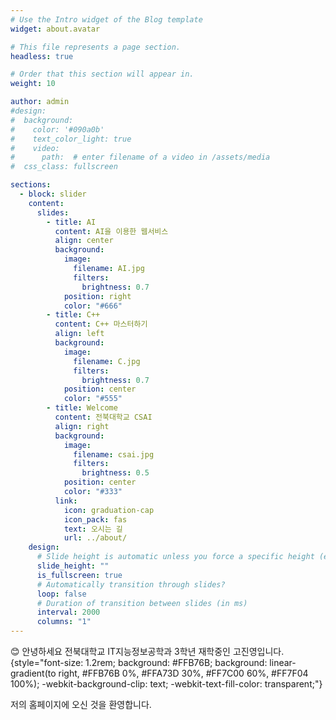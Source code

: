 ```yaml
---
# Use the Intro widget of the Blog template
widget: about.avatar

# This file represents a page section.
headless: true

# Order that this section will appear in.
weight: 10

author: admin
#design:
#  background:
#    color: '#090a0b'
#    text_color_light: true
#    video:
#      path:  # enter filename of a video in /assets/media
#  css_class: fullscreen

sections:
  - block: slider
    content:
      slides:
        - title: AI
          content: AI을 이용한 웹서비스
          align: center
          background:
            image:
              filename: AI.jpg
              filters:
                brightness: 0.7
            position: right
            color: "#666"
        - title: C++
          content: C++ 마스터하기
          align: left
          background:
            image:
              filename: C.jpg
              filters:
                brightness: 0.7
            position: center
            color: "#555"
        - title: Welcome
          content: 전북대학교 CSAI
          align: right
          background:
            image:
              filename: csai.jpg
              filters:
                brightness: 0.5
            position: center
            color: "#333"
          link:
            icon: graduation-cap
            icon_pack: fas
            text: 오시는 길
            url: ../about/
    design:
      # Slide height is automatic unless you force a specific height (e.g. '400px')
      slide_height: ""
      is_fullscreen: true
      # Automatically transition through slides?
      loop: false
      # Duration of transition between slides (in ms)
      interval: 2000
      columns: "1"
---
```


😊 안녕하세요 전북대학교 IT지능정보공학과 3학년 재학중인 고진영입니다.
{style="font-size: 1.2rem; background: #FFB76B; background: linear-gradient(to right, #FFB76B 0%, #FFA73D 30%, #FF7C00 60%, #FF7F04 100%); -webkit-background-clip: text; -webkit-text-fill-color: transparent;"}

저의 홈페이지에 오신 것을 환영합니다.
